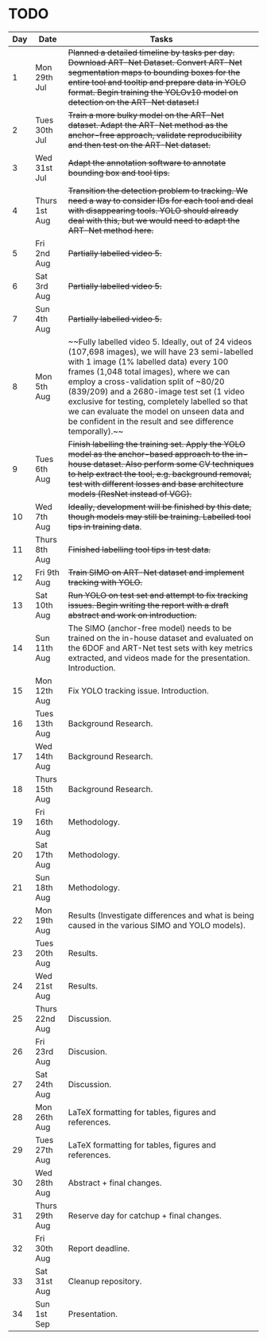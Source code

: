 # TODO

| Day | Date | Tasks |
|-------|------|-------|
| 1 | Mon 29th Jul | ~~Planned a detailed timeline by tasks per day. Download ART-Net Dataset. Convert ART-Net segmentation maps to bounding boxes for the entire tool and tooltip and prepare data in YOLO format. Begin training the YOLOv10 model on detection on the ART-Net dataset.l~~ |
| 2 | Tues 30th Jul | ~~Train a more bulky model on the ART-Net dataset. Adapt the ART-Net method as the anchor-free approach, validate reproducibility and then test on the ART-Net dataset.~~ |
| 3 | Wed 31st Jul | ~~Adapt the annotation software to annotate bounding box and tool tips.~~ |
| 4 | Thurs 1st Aug | ~~Transition the detection problem to tracking. We need a way to consider IDs for each tool and deal with disappearing tools. YOLO should already deal with this, but we would need to adapt the ART-Net method here.~~ |
| 5 | Fri 2nd Aug | ~~Partially labelled video 5.~~ |
| 6 | Sat 3rd Aug | ~~Partially labelled video 5.~~ |
| 7 | Sun 4th Aug | ~~Partially labelled video 5.~~ |
| 8 | Mon 5th Aug | ~~Fully labelled video 5. Ideally, out of 24 videos (107,698 images), we will have 23 semi-labelled with 1 image (1% labelled data) every 100 frames (1,048 total images), where we can employ a cross-validation split of ~80/20 (839/209) and a 2680-image test set (1 video exclusive for testing, completely labelled so that we can evaluate the model on unseen data and be confident in the result and see difference temporally).~~ |
| 9 | Tues 6th Aug | ~~Finish labelling the training set. Apply the YOLO model as the anchor-based approach to the in-house dataset. Also perform some CV techniques to help extract the tool, e.g. background removal, test with different losses and base architecture models (ResNet instead of VGG).~~ |
| 10 | Wed 7th Aug | ~~Ideally, development will be finished by this date, though models may still be training. Labelled tool tips in training data~~. |
| 11 | Thurs 8th Aug | ~~Finished labelling tool tips in test data.~~ |
| 12 | Fri 9th Aug | ~~Train SIMO on ART-Net dataset and implement tracking with YOLO.~~  |
| 13 | Sat 10th Aug | ~~Run YOLO on test set and attempt to fix tracking issues. Begin writing the report with a draft abstract and work on introduction.~~ |
| 14 | Sun 11th Aug | The SIMO (anchor-free model) needs to be trained on the in-house dataset and evaluated on the 6DOF and ART-Net test sets with key metrics extracted, and videos made for the presentation. Introduction. |
| 15 | Mon 12th Aug | Fix YOLO tracking issue. Introduction. |
| 16 | Tues 13th Aug | Background Research. |
| 17 | Wed 14th Aug | Background Research. |
| 18 | Thurs 15th Aug | Background Research. |
| 19 | Fri 16th Aug | Methodology. |
| 20 | Sat 17th Aug | Methodology. |
| 21 | Sun 18th Aug | Methodology. |
| 22 | Mon 19th Aug | Results (Investigate differences and what is being caused in the various SIMO and YOLO models). |
| 23 | Tues 20th Aug | Results. |
| 24 | Wed 21st Aug | Results. |
| 25 | Thurs 22nd Aug | Discussion. |
| 26 | Fri 23rd Aug | Discusion. |
| 27 | Sat 24th Aug | Discussion. |
| 28 | Mon 26th Aug | LaTeX formatting for tables, figures and references. |
| 29 | Tues 27th Aug | LaTeX formatting for tables, figures and references. |
| 30 | Wed 28th Aug | Abstract + final changes. |
| 31 | Thurs 29th Aug | Reserve day for catchup + final changes. |
| 32 | Fri 30th Aug | Report deadline. |
| 33 | Sat 31st Aug | Cleanup repository. |
| 34 | Sun 1st Sep | Presentation. |
